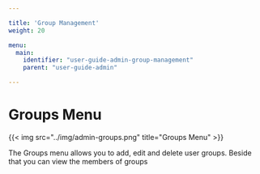 ```yaml
---

title: 'Group Management'
weight: 20

menu:
  main:
    identifier: "user-guide-admin-group-management"
    parent: "user-guide-admin"

---
```



# Groups Menu

{{< img src="../img/admin-groups.png" title="Groups Menu" >}}

The Groups menu allows you to add, edit and delete user groups. Beside that you can view the members of groups
